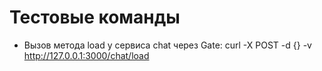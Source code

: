 # Тестовые команды

- Вызов метода load у сервиса chat через Gate:
curl -X POST -d {} -v http://127.0.0.1:3000/chat/load

